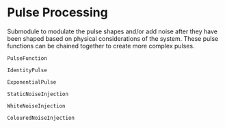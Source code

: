 # Pulse Processing
Submodule to modulate the pulse shapes and/or add noise after they have been
shaped based on physical considerations of the system. These pulse functions can
be chained together to create more complex pulses.

```@docs
PulseFunction
```

```@docs
IdentityPulse
```

```@docs
ExponentialPulse
```

```@docs
StaticNoiseInjection
```

```@docs
WhiteNoiseInjection
```

```@docs
ColouredNoiseInjection
```
